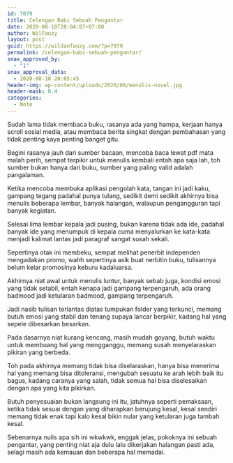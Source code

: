 ```yaml
---
id: 7079
title: Celengan Babi Sebuah Pengantar
date: 2020-08-18T20:04:07+07:00
author: WilFauzy
layout: post
guid: https://wildanfauzy.com/?p=7079
permalink: /celengan-babi-sebuah-pengantar/
snax_approved_by:
  - "1"
snax_approval_data:
  - 2020-08-18 20:05:45
header-img: wp-content/uploads/2020/08/menulis-novel.jpg
header-mask: 0.4
categories:
  - Note
---
```

Sudah lama tidak membaca buku, rasanya ada yang hampa, kerjaan hanya scroll sosial media, atau membaca berita singkat dengan pembahasan yang tidak penting kaya penting banget gitu.&nbsp;

Begini rasanya jauh dari sumber bacaan, mencoba baca lewat pdf mata malah perih, sempat terpikir untuk menulis kembali entah apa saja lah, toh sumber bukan hanya dari buku, sumber yang paling valid adalah pangalaman.&nbsp;

Ketika mencoba membuka aplikasi pengolah kata, tangan ini jadi kaku, gampang tegang padahal punya tulang, sedikit demi sedikit akhirnya bisa menulis beberapa lembar, banyak halangan, walaupun pengangguran tapi banyak kegiatan.&nbsp;

Selesai lima lembar kepala jadi pusing, bukan karena tidak ada ide, padahal banyak ide yang menumpuk di kepala cuma menyalurkan ke kata-kata menjadi kalimat lantas jadi paragraf sangat susah sekali.&nbsp;

Sepertinya otak ini membeku, sempat melihat penerbit independen mengadakan promo, wahh sepertinya asik buat nerbitin buku, tulisannya belum kelar promosinya keburu kadaluarsa.&nbsp;

Akhirnya niat awal untuk menulis luntur, banyak sebab juga, kondisi emosi yang tidak setabil, entah kenapa jadi gampang terpengaruh, ada orang badmood jadi ketularan badmood, gampang terpengaruh.&nbsp;

Jadi nasib tulisan terlantas diatas tumpukan folder yang terkunci, memang butuh emosi yang stabil dan tenang supaya lancar berpikir, kadang hal yang sepele dibesarkan besarkan.&nbsp;

Pada dasarnya niat kurang kencang, masih mudah goyang, butuh waktu untuk membuang hal yang mengganggu, memang susah menyelaraskan pikiran yang berbeda.&nbsp;

Toh pada akhirnya memang tidak bisa diselaraskan, hanya bisa menerima hal yang memang bisa ditoleransi, mengubah sesuatu ke arah lebih baik itu bagus, kadang caranya yang salah, tidak semua hal bisa diselesaikan dengan apa yang kita pikirkan.&nbsp;

Butuh penyesuaian bukan langsung ini itu, jatuhnya seperti pemaksaan, ketika tidak sesuai dengan yang diharapkan berujung kesal, kesal sendiri memang tidak enak tapi kalo kesal bikin nular yang ketularan juga tambah kesal.&nbsp;

Sebenarnya nulis apa sih ini wkwkwk, enggak jelas, pokoknya ini sebuah pengantar, yang penting niat aja dulu lalu dikerjakan halangan pasti ada, selagi masih ada kemauan dan beberapa hal memadai.&nbsp;